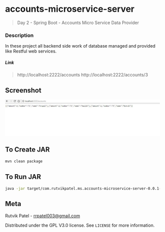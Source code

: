 # accounts-microservice-server
> Day 2 - Spring Boot - Accounts Micro Service Data Provider

### Description
In these project all backend side work of database managed and provided like Restful web services.
##### Link
> http://localhost:2222/accounts
> http://localhost:2222/accounts/3


## Screenshot
![](accounts-microservice-server-master1.JPG)


## To Create JAR

```sh
mvn clean package
```


## To Run JAR

```sh
java -jar target/com.rutvikpatel.ms.accounts-microservice-server-0.0.1-SNAPSHOT.jar
```


## Meta

Rutvik Patel - rrpatel003@gmail.com

Distributed under the GPL V3.0 license. See ``LICENSE`` for more information.
